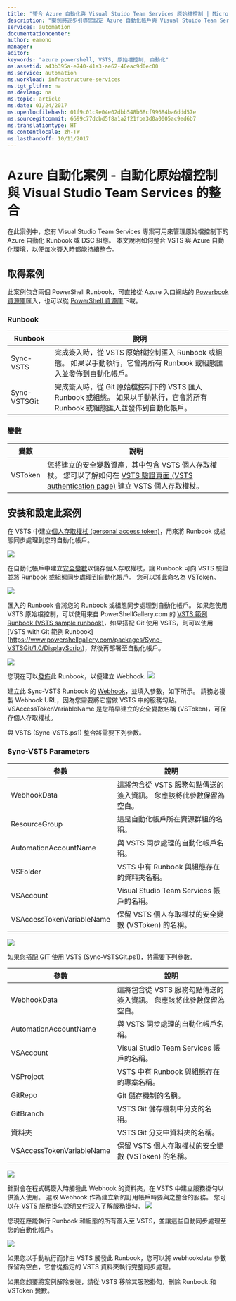 ```yaml
---
title: "整合 Azure 自動化與 Visual Stuido Team Services 原始檔控制 | Microsoft Docs"
description: "案例將逐步引導您設定 Azure 自動化帳戶與 Visual Stuido Team Services 原始檔控制的整合。"
services: automation
documentationcenter: 
author: eamono
manager: 
editor: 
keywords: "azure powershell, VSTS, 原始檔控制, 自動化"
ms.assetid: a43b395a-e740-41a3-ae62-40eac9d0ec00
ms.service: automation
ms.workload: infrastructure-services
ms.tgt_pltfrm: na
ms.devlang: na
ms.topic: article
ms.date: 01/24/2017
ms.openlocfilehash: 01f9c01c9e04e02dbb548b68cf99684ba6ddd57e
ms.sourcegitcommit: 6699c77dcbd5f8a1a2f21fba3d0a0005ac9ed6b7
ms.translationtype: HT
ms.contentlocale: zh-TW
ms.lasthandoff: 10/11/2017
---
```

# <a name="azure-automation-scenario---automation-source-control-integration-with-visual-studio-team-services"></a>Azure 自動化案例 - 自動化原始檔控制與 Visual Studio Team Services 的整合

在此案例中，您有 Visual Studio Team Services 專案可用來管理原始檔控制下的 Azure 自動化 Runbook 或 DSC 組態。
本文說明如何整合 VSTS 與 Azure 自動化環境，以便每次簽入時都能持續整合。

## <a name="getting-the-scenario"></a>取得案例

此案例包含兩個 PowerShell Runbook，可直接從 Azure 入口網站的 [Powerbook 資源庫](automation-runbook-gallery.md)匯入，也可以從 [PowerShell 資源庫](https://www.powershellgallery.com)下載。

### <a name="runbooks"></a>Runbook

Runbook | 說明| 
--------|------------|
Sync-VSTS | 完成簽入時，從 VSTS 原始檔控制匯入 Runbook 或組態。 如果以手動執行，它會將所有 Runbook 或組態匯入並發佈到自動化帳戶。| 
Sync-VSTSGit | 完成簽入時，從 Git 原始檔控制下的 VSTS 匯入 Runbook 或組態。 如果以手動執行，它會將所有 Runbook 或組態匯入並發佈到自動化帳戶。|

### <a name="variables"></a>變數

變數 | 說明|
-----------|------------|
VSToken | 您將建立的安全變數資產，其中包含 VSTS 個人存取權杖。 您可以了解如何在 [VSTS 驗證頁面 (VSTS authentication page)](https://www.visualstudio.com/en-us/docs/integrate/get-started/auth/overview) 建立 VSTS 個人存取權杖。 
## <a name="installing-and-configuring-this-scenario"></a>安裝和設定此案例

在 VSTS 中建立[個人存取權杖 (personal access token)](https://www.visualstudio.com/en-us/docs/integrate/get-started/auth/overview)，用來將 Runbook 或組態同步處理到您的自動化帳戶。

![](media/automation-scenario-source-control-integration-with-VSTS/VSTSPersonalToken.png) 

在自動化帳戶中建立[安全變數](automation-variables.md)以儲存個人存取權杖，讓 Runbook 可向 VSTS 驗證並將 Runbook 或組態同步處理到自動化帳戶。 您可以將此命名為 VSToken。 

![](media/automation-scenario-source-control-integration-with-VSTS/VSTSTokenVariable.png)

匯入的 Runbook 會將您的 Runbook 或組態同步處理到自動化帳戶。 如果您使用 VSTS 原始檔控制，可以使用來自 PowerShellGallery.com 的 [VSTS 範例 Runbook (VSTS sample runbook)](https://www.powershellgallery.com/packages/Sync-VSTS/1.0/DisplayScript)，如果搭配 Git 使用 VSTS，則可以使用 [VSTS with Git 範例 Runbook] (https://www.powershellgallery.com/packages/Sync-VSTSGit/1.0/DisplayScript)，然後再部署至自動化帳戶。

![](media/automation-scenario-source-control-integration-with-VSTS/VSTSPowerShellGallery.png)

您現在可以[發佈](automation-creating-importing-runbook.md#publishing-a-runbook)此 Runbook，以便建立 Webhook. 
![](media/automation-scenario-source-control-integration-with-VSTS/VSTSPublishRunbook.png)

建立此 Sync-VSTS Runbook 的 [Webhook](automation-webhooks.md)，並填入參數，如下所示。 請務必複製 Webhook URL，因為您需要將它當做 VSTS 中的服務勾點。 VSAccessTokenVariableName 是您稍早建立的安全變數名稱 (VSToken)，可保存個人存取權杖。 

與 VSTS (Sync-VSTS.ps1) 整合將需要下列參數。
### <a name="sync-vsts-parameters"></a>Sync-VSTS Parameters

參數 | 說明| 
--------|------------|
WebhookData | 這將包含從 VSTS 服務勾點傳送的簽入資訊。 您應該將此參數保留為空白。| 
ResourceGroup | 這是自動化帳戶所在資源群組的名稱。|
AutomationAccountName | 與 VSTS 同步處理的自動化帳戶名稱。|
VSFolder | VSTS 中有 Runbook 與組態存在的資料夾名稱。|
VSAccount | Visual Studio Team Services 帳戶的名稱。| 
VSAccessTokenVariableName | 保留 VSTS 個人存取權杖的安全變數 (VSToken) 的名稱。| 


![](media/automation-scenario-source-control-integration-with-VSTS/VSTSWebhook.png)

如果您搭配 GIT 使用 VSTS (Sync-VSTSGit.ps1)，將需要下列參數。

參數 | 說明|
--------|------------|
WebhookData | 這將包含從 VSTS 服務勾點傳送的簽入資訊。 您應該將此參數保留為空白。| ResourceGroup | 這是自動化帳戶所在資源群組的名稱。|
AutomationAccountName | 與 VSTS 同步處理的自動化帳戶名稱。|
VSAccount | Visual Studio Team Services 帳戶的名稱。|
VSProject | VSTS 中有 Runbook 與組態存在的專案名稱。|
GitRepo | Git 儲存機制的名稱。|
GitBranch | VSTS Git 儲存機制中分支的名稱。|
資料夾 | VSTS Git 分支中資料夾的名稱。|
VSAccessTokenVariableName | 保留 VSTS 個人存取權杖的安全變數 (VSToken) 的名稱。|

![](media/automation-scenario-source-control-integration-with-VSTS/VSTSGitWebhook.png)

針對會在程式碼簽入時觸發此 Webhook 的資料夾，在 VSTS 中建立服務掛勾以供簽入使用。 選取 Webhook 作為建立新的訂用帳戶時要與之整合的服務。 您可以在 [VSTS 服務掛勾說明文件](https://www.visualstudio.com/en-us/docs/marketplace/integrate/service-hooks/get-started)深入了解服務掛勾。
![](media/automation-scenario-source-control-integration-with-VSTS/VSTSServiceHook.png)

您現在應能執行 Runbook 和組態的所有簽入至 VSTS，並讓這些自動同步處理至您的自動化帳戶。

![](media/automation-scenario-source-control-integration-with-VSTS/VSTSSyncRunbookOutput.png)

如果您以手動執行而非由 VSTS 觸發此 Runbook，您可以將 webhookdata 參數保留為空白，它會從指定的 VSTS 資料夾執行完整同步處理。

如果您想要將案例解除安裝，請從 VSTS 移除其服務掛勾，刪除 Runbook 和 VSToken 變數。

